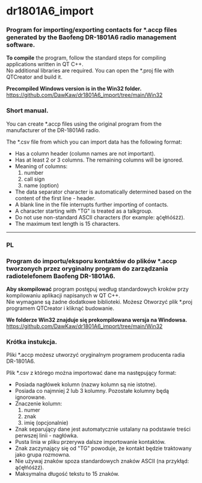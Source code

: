 # dr1801A6_import
### Program for importing/exporting **contacts** for *.accp files generated by the **Baofeng DR-1801A6** radio management software.

**To compile** the program, follow the standard steps for compiling applications written in QT C++.<br>
No additional libraries are required. You can open the *.proj file with QTCreator and build it.<br>

**Precompiled Windows version is in the Win32 folder.** <br>
https://github.com/DawKaw/dr1801A6_import/tree/main/Win32

### Short manual.
You can create *.accp files using the original program from the manufacturer of the DR-1801A6 radio.

The *.csv file from which you can import data has the following format:
* Has a column header (column names are not important).
* Has at least 2 or 3 columns. The remaining columns will be ignored.
* Meaning of columns:
	1. number
	2. call sign
	3. name (option)
* The data separator character is automatically determined based on the content of the first line - header.
* A blank line in the file interrupts further importing of contacts.
* A character starting with "TG" is treated as a talkgroup.
* Do not use non-standard ASCII characters (for example: ąćęłńóśżź).
* The maximum text length is 15 characters.


_____________
### PL
### Program do importu/eksporu **kontaktów** do plików *.accp tworzonych przez oryginalny program do zarządzania radiotelefonem **Baofeng DR-1801A6**.

**Aby skompilować** program postępuj według standardowych kroków przy kompilowaniu aplikacji napisanych w QT C++.<br>
Nie wymagane są żadne dodatkowe biblioteki. Możesz Otworzyć plik *.proj programem QTCreator i kliknąć budowanie.<br>

**We folderze Win32 znajduje się prekompilowana wersja na Windowsa.** <br>
https://github.com/DawKaw/dr1801A6_import/tree/main/Win32

### Krótka instukcja.
Pliki *.accp możesz utworzyć oryginalnym programem producenta radia DR-1801A6.

Plik *.csv z którego można importować dane ma następujący format:
* Posiada nagłówek kolumn (nazwy kolumn są nie istotne).
* Posiada co najmniej 2 lub 3 kolumny. Pozostałe kolumny będą ignorowane.
* Znaczenie kolumn:
	1. numer
	2. znak
	3. imię (opcjonalnie)
* Znak separujący dane jest automatycznie ustalany na podstawie treści perwszej linii - nagłówka.
* Pusta linia w pliku przerywa dalsze importowanie kontaktów.
* Znak zaczynający się od "TG" powoduje, że kontakt będzie traktowany jako grupa rozmowna.
* Nie używaj znaków spoza standardowych znaków ASCII (na przykłąd: ąćęłńóśżź).
* Maksymalna długość tekstu to 15 znaków.
